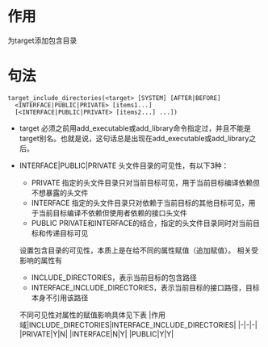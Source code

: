 # 作用
为target添加包含目录

# 句法
```
target_include_directories(<target> [SYSTEM] [AFTER|BEFORE]
  <INTERFACE|PUBLIC|PRIVATE> [items1...]
  [<INTERFACE|PUBLIC|PRIVATE> [items2...] ...])
```
- target
    必须之前用add_executable或add_library命令指定过，并且不能是target别名。也就是说，这句话总是出现在add_executable或add_library之后。
- INTERFACE|PUBLIC|PRIVATE
    头文件目录的可见性，有以下3种：
    - PRIVATE
        指定的头文件目录只对当前目标可见，用于当前目标编译依赖但不想暴露的头文件
    - INTERFACE
        指定的头文件目录只对依赖于当前目标的其他目标可见，用于当前目标编译不依赖但使用者依赖的接口头文件
    - PUBLIC
        PRIVATE和INTERFACE的结合，指定的头文件目录同时对当前目标和传递目标可见

    设置包含目录的可见性，本质上是在给不同的属性赋值（追加赋值）。
    相关受影响的属性有
    - INCLUDE_DIRECTORIES，表示当前目标的包含路径
    - INTERFACE_INCLUDE_DIRECTORIES，表示当前目标的接口路径，目标本身不引用该路径

    不同可见性对属性的赋值影响具体见下表
    |作用域|INCLUDE_DIRECTORIES|INTERFACE_INCLUDE_DIRECTORIES|
    |-|-|-|
    |PRIVATE|Y|N|
    |INTERFACE|N|Y|
    |PUBLIC|Y|Y|